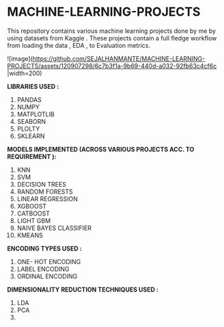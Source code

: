 # MACHINE-LEARNING-PROJECTS
This repository contains various machine learning projects done by me by using datasets from Kaggle . These projects contain a full fledge workflow from loading the data , EDA , to Evaluation metrics.

![image](https://github.com/SEJALHANMANTE/MACHINE-LEARNING-PROJECTS/assets/120907298/6c7b3f1a-9b69-440d-a032-92fb63c4cf6c |width=200)

**LIBRARIES USED :** 
1. PANDAS
2. NUMPY
3. MATPLOTLIB
4. SEABORN
5. PLOLTY
6. SKLEARN

**MODELS IMPLEMENTED (ACROSS VARIOUS PROJECTS ACC. TO REQUIREMENT ):** 
1. KNN 
2. SVM 
3. DECISION TREES
4. RANDOM FORESTS
5. LINEAR REGRESSION
6. XGBOOST
7. CATBOOST
8. LIGHT GBM
9. NAIVE BAYES CLASSIFIER
10. KMEANS

**ENCODING TYPES USED :**
1. ONE- HOT ENCODING
2. LABEL ENCODING
3. ORDINAL ENCODING

**DIMENSIONALITY REDUCTION TECHNIQUES USED :**
1. LDA
2. PCA
3. 
